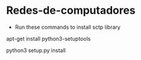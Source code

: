 # Redes-de-computadores

* Run these commands to install sctp library

apt-get install python3-setuptools

python3 setup.py install
